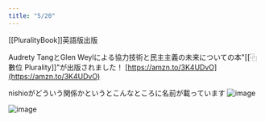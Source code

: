 ```yaml
---
title: "5/20"
---
```


[[PluralityBook]]英語版出版



Audrety TangとGlen Weylによる協力技術と民主主義の未来についての本"[[⿻數位 Plurality]]"が出版されました！
[https://amzn.to/3K4UDvO](https://amzn.to/3K4UDvO)

nishioがどういう関係かというとこんなところに名前が載っています
![image](https://gyazo.com/6823695bb1aa9cf241486ea88ed88683/thumb/1000)

![image](https://gyazo.com/6e7f37b34395243f5457883057d7f672/thumb/1000)

